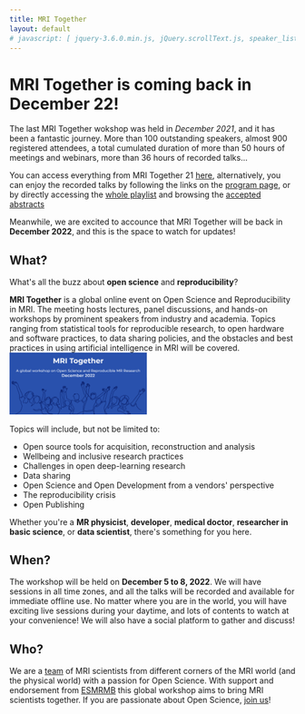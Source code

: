 ```yaml
---
title: MRI Together
layout: default
# javascript: [ jquery-3.6.0.min.js, jQuery.scrollText.js, speaker_list.js ]
---
```


# MRI Together is coming back in December 22!

The last MRI Together wokshop was held in _December 2021_, and it has been a fantastic journey. More than 100 outstanding speakers, almost 900 registered attendees, a total cumulated duration of more than 50 hours of meetings and webinars, more than 36 hours of recorded talks...

You can access everything from MRI Together 21 [here](/21m/index), alternatively, you can enjoy the recorded talks by following the links on the [program page](/21m/timetable), or by directly accessing the [whole playlist](https://www.youtube.com/playlist?list=PLeDygc8TN_J48APEUyle4Ql2uSTc74Nsg) and browsing the [accepted abstracts](/21m/abstracts)

Meanwhile, we are excited to accounce that MRI Together will be back in **December 2022**, and this is the space to watch for updates!

## What?

What's all the buzz about **open science** and **reproducibility**?

**MRI Together** is a global online event on Open Science and Reproducibility in MRI. The meeting hosts lectures, panel discussions, and hands-on workshops by prominent speakers from industry and academia. Topics ranging from statistical tools for reproducible research, to open hardware and software practices, to data sharing policies, and the obstacles and best practices in using artificial intelligence in MRI will be covered.
<img src="/images/ESMRMB_2022_MRI-together.png" width="48%">

Topics will include, but not be limited to:

* Open source tools for acquisition, reconstruction and analysis
* Wellbeing and inclusive research practices
* Challenges in open deep-learning research
* Data sharing
* Open Science and Open Development from a vendors' perspective
* The reproducibility crisis
* Open Publishing


Whether you're a **MR physicist**, **developer**, **medical doctor**, **researcher in basic science**, or **data scientist**, there's something for you here.

<!-- ![22](/images/ESMRMB_2022_MRI-together.png | width=100)
 -->


## When?
The workshop will be held on **December 5 to 8, 2022**. We will have sessions in all time zones, and all the talks will be recorded and available for immediate offline use. No matter where you are in the world, you will have exciting live sessions during your daytime, and lots of contents to watch at your convenience!
We will also have a social platform to gather and discuss! 


## Who?
We are a [team](/committee) of MRI scientists from different corners of the MRI world (and the physical world) with a passion for Open Science. With support and endorsement from [ESMRMB](https://esmrmb.org/) this global workshop aims to bring MRI scientists together. If you are passionate about Open Science, [join us](/registration)!

<!-- <img src="/images/esmrmb_banner.png" style="max-width: 100%;"/> -->

<p>&nbsp;</p>
